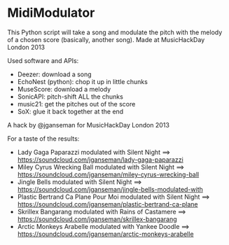 MidiModulator
=============

This Python script will take a song and modulate the pitch with the melody of a chosen score (basically, another song). Made at MusicHackDay London 2013

Used software and APIs:
- Deezer: download a song
- EchoNest (python): chop it up in little chunks
- MuseScore: download a melody
- SonicAPI: pitch-shift ALL the chunks
- music21: get the pitches out of the score
- SoX: glue it back together at the end

A hack by @jganseman for MusicHackDay London 2013

For a taste of the results:
- Lady Gaga Paparazzi modulated with Silent Night ==> https://soundcloud.com/jganseman/lady-gaga-paparazzi
- Miley Cyrus Wrecking Ball modulated with Silent Night ==> https://soundcloud.com/jganseman/miley-cyrus-wrecking-ball
- Jingle Bells modulated with Silent Night ==> https://soundcloud.com/jganseman/jingle-bells-modulated-with
- Plastic Bertrand Ca Plane Pour Moi modulated with Silent Night ==> https://soundcloud.com/jganseman/plastic-bertrand-ca-plane
- Skrillex Bangarang modulated with Rains of Castamere ==> https://soundcloud.com/jganseman/skrillex-bangarang
- Arctic Monkeys Arabelle modulated with Yankee Doodle ==> https://soundcloud.com/jganseman/arctic-monkeys-arabelle
